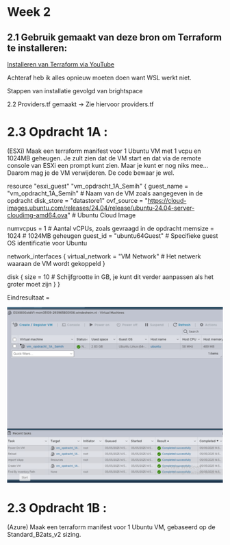 # Week 2

## 2.1 Gebruik gemaakt van deze bron om Terraform te installeren:

[Installeren van Terraform via YouTube](https://www.youtube.com/watch?v=Vt_Wd_tYFco)

Achteraf heb ik alles opnieuw moeten doen want WSL werkt niet.

Stappen van installatie gevolgd van brightspace

2.2 Providers.tf gemaakt -> Zie hiervoor providers.tf


# 2.3  Opdracht 1A  :

(ESXi) Maak een terraform manifest voor 1 Ubuntu VM met 1 vcpu en 1024MB geheugen. Je zult zien dat de VM start en dat via de remote console van ESXi een prompt kunt zien. Maar je kunt er nog niks mee… Daarom mag je de VM verwijderen. De code bewaar je wel.

resource "esxi_guest" "vm_opdracht_1A_Semih" {
  guest_name     = "vm_opdracht_1A_Semih"  # Naam van de VM zoals aangegeven in de opdracht
  disk_store     = "datastore1"
  ovf_source     = "https://cloud-images.ubuntu.com/releases/24.04/release/ubuntu-24.04-server-cloudimg-amd64.ova"  # Ubuntu Cloud Image

  numvcpus       = 1                           # Aantal vCPUs, zoals gevraagd in de opdracht
  memsize        = 1024                        # 1024MB geheugen
  guest_id       = "ubuntu64Guest"             # Specifieke guest OS identificatie voor Ubuntu

  network_interfaces {
    virtual_network = "VM Network"             # Het netwerk waaraan de VM wordt gekoppeld
  }

  disk {
    size = 10                                    # Schijfgrootte in GB, je kunt dit verder aanpassen als het groter moet zijn
  }
}


Eindresultaat = 

![alt text](<1A SS-1.png>)

#   2.3  Opdracht 1B  :
(Azure) Maak een terraform manifest voor 1 Ubuntu VM, gebaseerd op de Standard_B2ats_v2 sizing.



